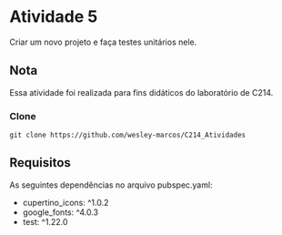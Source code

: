 # Atividade 5

Criar um novo projeto e faça testes unitários nele.

## Nota

Essa atividade foi realizada para fins didáticos do laboratório de C214.

### Clone
```
git clone https://github.com/wesley-marcos/C214_Atividades
```

## Requisitos

As seguintes dependências no arquivo pubspec.yaml:

* cupertino_icons: ^1.0.2
* google_fonts: ^4.0.3
* test: ^1.22.0
